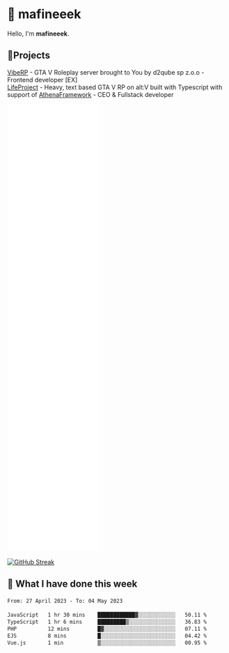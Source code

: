 # 👋 mafineeek
Hello, I'm **mafineeek**.

## 📝Projects

[VibeRP](https://v-rp.pl) - GTA V Roleplay server brought to You by d2qube sp z.o.o - Frontend developer [EX]
<br>
[LifeProject](https://github.com/LifeProject-Roleplay/) - Heavy, text based GTA V RP on alt:V built with Typescript with support of [AthenaFramework](https://github.com/Athena-Roleplay-Framework/) - CEO & Fullstack developer

![](./github-metrics.svg)

[![GitHub Streak](https://streak-stats.demolab.com/?user=mafineeek)](https://git.io/streak-stats)

## 📰 What I have done this week
<!--START_SECTION:waka-->

```text
From: 27 April 2023 - To: 04 May 2023

JavaScript   1 hr 30 mins    ████████████▓░░░░░░░░░░░░   50.11 %
TypeScript   1 hr 6 mins     █████████▒░░░░░░░░░░░░░░░   36.83 %
PHP          12 mins         █▓░░░░░░░░░░░░░░░░░░░░░░░   07.11 %
EJS          8 mins          █░░░░░░░░░░░░░░░░░░░░░░░░   04.42 %
Vue.js       1 min           ▒░░░░░░░░░░░░░░░░░░░░░░░░   00.95 %
```

<!--END_SECTION:waka-->
